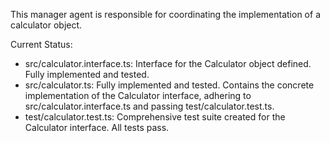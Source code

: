 This manager agent is responsible for coordinating the implementation of a calculator object.

Current Status:
- src/calculator.interface.ts: Interface for the Calculator object defined. Fully implemented and tested.
- src/calculator.ts: Fully implemented and tested. Contains the concrete implementation of the Calculator interface, adhering to src/calculator.interface.ts and passing test/calculator.test.ts.
- test/calculator.test.ts: Comprehensive test suite created for the Calculator interface. All tests pass.